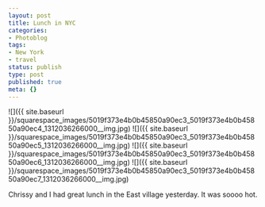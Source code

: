 ```yaml
---
layout: post
title: Lunch in NYC
categories:
- Photoblog
tags:
- New York
- travel
status: publish
type: post
published: true
meta: {}
---
```


![]({{ site.baseurl }}/squarespace_images/5019f373e4b0b45850a90ec3_5019f373e4b0b45850a90ec4_1312036266000__img.jpg)
![]({{ site.baseurl }}/squarespace_images/5019f373e4b0b45850a90ec3_5019f373e4b0b45850a90ec5_1312036266000__img.jpg)
![]({{ site.baseurl }}/squarespace_images/5019f373e4b0b45850a90ec3_5019f373e4b0b45850a90ec6_1312036266000__img.jpg)
![]({{ site.baseurl }}/squarespace_images/5019f373e4b0b45850a90ec3_5019f373e4b0b45850a90ec7_1312036266000__img.jpg)

Chrissy and I had great lunch in the East village yesterday. It was soooo hot.
